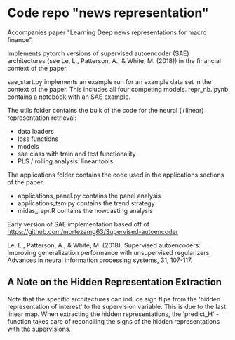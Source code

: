 
# Code repo "news representation"
Accompanies paper "Learning Deep news representations for macro finance". 

Implements pytorch versions of supervised autoencoder (SAE) architectures (see
Le, L., Patterson, A., & White, M. (2018)) in the financial context of the paper.

sae_start.py implements an example run for an example data set in the context of the paper.
This includes all four competing models.
repr_nb.ipynb contains a notebook with an SAE example. 

The utils folder contains the bulk of the code for the neural (+linear) representation retrieval:
 
- data loaders
- loss functions
- models 
- sae class with train and test functionality 
- PLS / rolling analysis: linear tools

The applications folder contains the code used in the applications sections of the paper. 

- applications_panel.py contains the panel analysis
- applications_tsm.py contains the trend strategy
- midas_repr.R contains the nowcasting analysis



Early version of SAE implementation based off of https://github.com/mortezamg63/Supervised-autoencoder











Le, L., Patterson, A., & White, M. (2018). Supervised autoencoders: Improving generalization performance with unsupervised regularizers. Advances in neural information processing systems, 31, 107-117.

## A Note on the Hidden Representation Extraction

Note that the specific architectures can induce sign flips from the 'hidden representation of interest' to the supervision variable. This is due to the last linear map.  When extracting the hidden representations,
the 
'predict_H' - function takes care of reconciling the signs of the hidden representations with the supervisions.